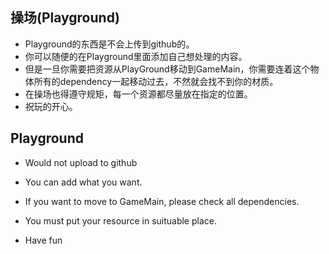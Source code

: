 ## 操场(Playground)

* Playground的东西是不会上传到github的。
* 你可以随便的在Playground里面添加自己想处理的内容。
* 但是一旦你需要把资源从PlayGround移动到GameMain，你需要连着这个物体所有的dependency一起移动过去，不然就会找不到你的材质。
* 在操场也得遵守规矩，每一个资源都尽量放在指定的位置。
* 祝玩的开心。



## Playground

* Would not upload to github
* You can add what you want.
* If you want to move to GameMain, please check all dependencies.

* You must put your resource in suituable place.
* Have fun